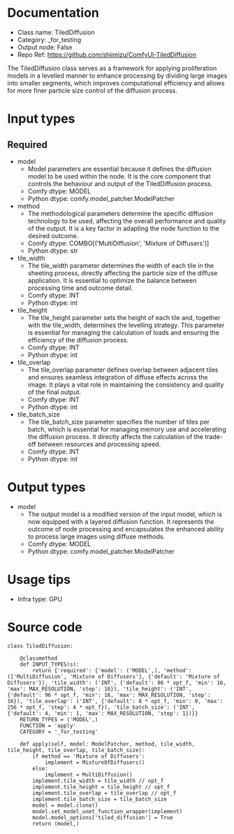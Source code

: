 # Documentation
- Class name: TiledDiffusion
- Category: _for_testing
- Output node: False
- Repo Ref: https://github.com/shiimizu/ComfyUI-TiledDiffusion

The TiledDiffusion class serves as a framework for applying proliferation models in a levelled manner to enhance processing by dividing large images into smaller segments, which improves computational efficiency and allows for more finer particle size control of the diffusion process.

# Input types
## Required
- model
    - Model parameters are essential because it defines the diffusion model to be used within the node. It is the core component that controls the behaviour and output of the TiledDiffusion process.
    - Comfy dtype: MODEL
    - Python dtype: comfy.model_patcher.ModelPatcher
- method
    - The methodological parameters determine the specific diffusion technology to be used, affecting the overall performance and quality of the output. It is a key factor in adapting the node function to the desired outcome.
    - Comfy dtype: COMBO[('MultiDiffusion', 'Mixture of Diffusers')]
    - Python dtype: str
- tile_width
    - The tile_width parameter determines the width of each tile in the sheeting process, directly affecting the particle size of the diffuse application. It is essential to optimize the balance between processing time and outcome detail.
    - Comfy dtype: INT
    - Python dtype: int
- tile_height
    - The tile_height parameter sets the height of each tile and, together with the tile_width, determines the levelling strategy. This parameter is essential for managing the calculation of loads and ensuring the efficiency of the diffusion process.
    - Comfy dtype: INT
    - Python dtype: int
- tile_overlap
    - The tile_overlap parameter defines overlap between adjacent tiles and ensures seamless integration of diffuse effects across the image. It plays a vital role in maintaining the consistency and quality of the final output.
    - Comfy dtype: INT
    - Python dtype: int
- tile_batch_size
    - The tile_batch_size parameter specifies the number of tiles per batch, which is essential for managing memory use and accelerating the diffusion process. It directly affects the calculation of the trade-off between resources and processing speed.
    - Comfy dtype: INT
    - Python dtype: int

# Output types
- model
    - The output model is a modified version of the input model, which is now equipped with a layered diffusion function. It represents the outcome of node processing and encapsulates the enhanced ability to process large images using diffuse methods.
    - Comfy dtype: MODEL
    - Python dtype: comfy.model_patcher.ModelPatcher

# Usage tips
- Infra type: GPU

# Source code
```
class TiledDiffusion:

    @classmethod
    def INPUT_TYPES(s):
        return {'required': {'model': ('MODEL',), 'method': (['MultiDiffusion', 'Mixture of Diffusers'], {'default': 'Mixture of Diffusers'}), 'tile_width': ('INT', {'default': 96 * opt_f, 'min': 16, 'max': MAX_RESOLUTION, 'step': 16}), 'tile_height': ('INT', {'default': 96 * opt_f, 'min': 16, 'max': MAX_RESOLUTION, 'step': 16}), 'tile_overlap': ('INT', {'default': 8 * opt_f, 'min': 0, 'max': 256 * opt_f, 'step': 4 * opt_f}), 'tile_batch_size': ('INT', {'default': 4, 'min': 1, 'max': MAX_RESOLUTION, 'step': 1})}}
    RETURN_TYPES = ('MODEL',)
    FUNCTION = 'apply'
    CATEGORY = '_for_testing'

    def apply(self, model: ModelPatcher, method, tile_width, tile_height, tile_overlap, tile_batch_size):
        if method == 'Mixture of Diffusers':
            implement = MixtureOfDiffusers()
        else:
            implement = MultiDiffusion()
        implement.tile_width = tile_width // opt_f
        implement.tile_height = tile_height // opt_f
        implement.tile_overlap = tile_overlap // opt_f
        implement.tile_batch_size = tile_batch_size
        model = model.clone()
        model.set_model_unet_function_wrapper(implement)
        model.model_options['tiled_diffusion'] = True
        return (model,)
```